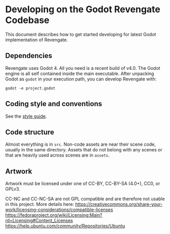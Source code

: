 Developing on the Godot Revengate Codebase
=========================================

This document describes how to get started developing for latest Godot implementation of Revengate.

## Dependencies
Revengate uses Godot 4. All you need is a recent build of v4.0. The Godot engine is all self contained inside the main executable. After unpacking Godot as `godot` in your execution path, you can develop Revengate with:

`godot -e project.godot`

## Coding style and conventions
See the [style guide](style.md).

## Code structure
Almost everything is in `src`. Non-code assets are near their scene code, usually in the same directory. Assets that do not belong  with any scenes or that are heavily used across scenes are in `assets`.

## Artwork
Artwork must be licensed under one of CC-BY, CC-BY-SA (4.0+), CC0, or GPLv3. 

CC-NC and CC-NC-SA are not GPL compatible and are therefore not usable in this project. More details here:
https://creativecommons.org/share-your-work/licensing-considerations/compatible-licenses
https://fedoraproject.org/wiki/Licensing:Main?rd=Licensing#Content_Licenses
https://help.ubuntu.com/community/Repositories/Ubuntu

